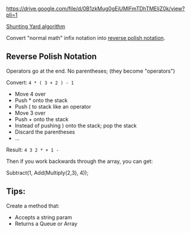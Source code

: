 https://drive.google.com/file/d/0B1zkMug0gEjUMlFmTDhTMEljZ0k/view?pli=1

[Shunting Yard algorithm](http://en.wikipedia.org/wiki/Shunting-yard_algorithm)

Convert "normal math" infix notation into [reverse polish notation](http://en.wikipedia.org/wiki/Reverse_Polish_notation).

## Reverse Polish Notation

Operators go at the end.
No parentheses; (they become "operators")


Convert: `4 * ( 3 + 2 ) - 1`

* Move 4 over
* Push * onto the stack
* Push ( to stack like an operator
* Move 3 over
* Push + onto the stack
* Instead of pushing ) onto the stack; pop the stack
* Discard the parentheses
* ...


Result: `4 3 2 * + 1 -`

Then if you work backwards through the array, you can get:

Subtract(1, Add(Multiply(2,3), 4));


## Tips:

Create a method that:
* Accepts a string param
* Returns a Queue or Array

